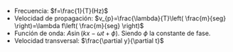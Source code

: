 - Frecuencia: $f=\frac{1}{T}(Hz)$
- Velocidad de propagación: $v_{p}=\frac{\lambda}{T}\left( \frac{m}{seg} \right)=\lambda f\left( \frac{m}{seg} \right)$
- Función de onda: $A \sin(kx-\omega t+\phi)$. Siendo $\phi$ la constante de fase.
- Velocidad transversal: $\frac{\partial y}{\partial t}$